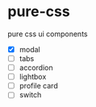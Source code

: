 # pure-css
pure css ui components

- [x] modal
- [ ] tabs
- [ ] accordion
- [ ] lightbox
- [ ] profile card
- [ ] switch